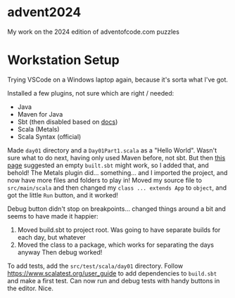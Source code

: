 # advent2024
My work on the 2024 edition of adventofcode.com puzzles

# Workstation Setup

Trying VSCode on a Windows laptop again, because it's sorta what I've got.

Installed a few plugins, not sure which are right / needed:
* Java
* Maven for Java
* Sbt (then disabled based on [docs](https://scalameta.org/metals/docs/editors/vscode/))
* Scala (Metals)
* Scala Syntax (official)

Made `day01` directory and a `Day01Part1.scala` as a "Hello World". Wasn't sure what to do
next, having only used Maven before, not sbt. But then
[this page](https://www.reddit.com/r/scala/comments/jp4c9q/creating_local_scala_projects_in_vs_codemetals/?rdt=46723)
suggested an empty `built.sbt` might work, so I added that, and behold! The Metals plugin did... something...
and I imported the project, and now have more files and folders to play in! Moved my source file to `src/main/scala`
and then changed my `class ... extends App` to `object`, and got the little `Run` button, and it worked!

Debug button didn't stop on breakpoints... changed things around a bit and seems to have made it happier:
1. Moved build.sbt to project root. Was going to have separate builds for each day, but whatever
2. Moved the class to a package, which works for separating the days anyway
Then debug worked!

To add tests, add the `src/test/scala/day01` directory. Follow https://www.scalatest.org/user_guide to add
dependencies to `build.sbt` and make a first test. Can now run and debug tests with handy buttons in the editor. Nice.
